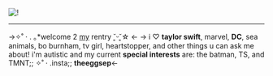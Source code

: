 ![!](https://media.discordapp.net/attachments/1160270752608686111/1188387698902319165/IMG_1099.png?ex=659a574a&is=6587e24a&hm=7624867ea065c0015cc64078b05ebf9c8b961cafe9217ef05ce6b36bd2db65a9&)

---
->✧˚ · . ｡*welcome 2 [my](https://en.pronouns.page/@edwardnashtn) rentry ˘͈ᵕ˘͈☆ <- -> i ♡ **taylor swift**, marvel, **DC**, sea animals, bo burnham, tv girl, heartstopper, and other things u can ask me about! i'm autistic and my current **special interests** are: the batman, TS, and TMNT;; ✧˚ · .insta;; **theeggsep**<-